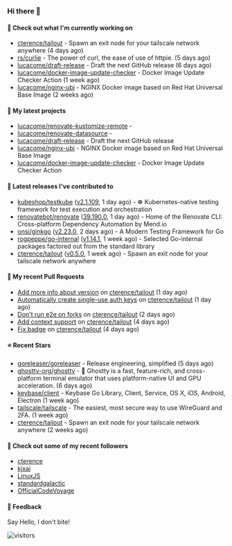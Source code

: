 ### Hi there 👋

#### 👷 Check out what I'm currently working on

- [cterence/tailout](https://github.com/cterence/tailout) - Spawn an exit node for your tailscale network anywhere (4 days ago)
- [rs/curlie](https://github.com/rs/curlie) - The power of curl, the ease of use of httpie. (5 days ago)
- [lucacome/draft-release](https://github.com/lucacome/draft-release) - Draft the next GitHub release (6 days ago)
- [lucacome/docker-image-update-checker](https://github.com/lucacome/docker-image-update-checker) - Docker Image Update Checker Action (1 week ago)
- [lucacome/nginx-ubi](https://github.com/lucacome/nginx-ubi) - NGINX Docker image based on Red Hat Universal Base Image (2 weeks ago)

#### 🌱 My latest projects

- [lucacome/renovate-kustomize-remote](https://github.com/lucacome/renovate-kustomize-remote) - 
- [lucacome/renovate-datasource](https://github.com/lucacome/renovate-datasource) - 
- [lucacome/draft-release](https://github.com/lucacome/draft-release) - Draft the next GitHub release
- [lucacome/nginx-ubi](https://github.com/lucacome/nginx-ubi) - NGINX Docker image based on Red Hat Universal Base Image
- [lucacome/docker-image-update-checker](https://github.com/lucacome/docker-image-update-checker) - Docker Image Update Checker Action

#### 🔭 Latest releases I've contributed to

- [kubeshop/testkube](https://github.com/kubeshop/testkube) ([v2.1.109](https://github.com/kubeshop/testkube/releases/tag/v2.1.109), 1 day ago) - ☸️ Kubernetes-native testing framework for test execution and orchestration
- [renovatebot/renovate](https://github.com/renovatebot/renovate) ([39.190.0](https://github.com/renovatebot/renovate/releases/tag/39.190.0), 1 day ago) - Home of the Renovate CLI: Cross-platform Dependency Automation by Mend.io
- [onsi/ginkgo](https://github.com/onsi/ginkgo) ([v2.23.0](https://github.com/onsi/ginkgo/releases/tag/v2.23.0), 2 days ago) - A Modern Testing Framework for Go
- [rogpeppe/go-internal](https://github.com/rogpeppe/go-internal) ([v1.14.1](https://github.com/rogpeppe/go-internal/releases/tag/v1.14.1), 1 week ago) - Selected Go-internal packages factored out from the standard library
- [cterence/tailout](https://github.com/cterence/tailout) ([v0.5.0](https://github.com/cterence/tailout/releases/tag/v0.5.0), 1 week ago) - Spawn an exit node for your tailscale network anywhere

#### 🔨 My recent Pull Requests

- [Add more info about version](https://github.com/cterence/tailout/pull/213) on [cterence/tailout](https://github.com/cterence/tailout) (1 day ago)
- [Automatically create single-use auth keys](https://github.com/cterence/tailout/pull/212) on [cterence/tailout](https://github.com/cterence/tailout) (1 day ago)
- [Don&#39;t run e2e on forks](https://github.com/cterence/tailout/pull/211) on [cterence/tailout](https://github.com/cterence/tailout) (2 days ago)
- [Add context support](https://github.com/cterence/tailout/pull/203) on [cterence/tailout](https://github.com/cterence/tailout) (4 days ago)
- [Fix badge](https://github.com/cterence/tailout/pull/202) on [cterence/tailout](https://github.com/cterence/tailout) (4 days ago)

#### ⭐ Recent Stars

- [goreleaser/goreleaser](https://github.com/goreleaser/goreleaser) - Release engineering, simplified (5 days ago)
- [ghostty-org/ghostty](https://github.com/ghostty-org/ghostty) - 👻 Ghostty is a fast, feature-rich, and cross-platform terminal emulator that uses platform-native UI and GPU acceleration. (6 days ago)
- [keybase/client](https://github.com/keybase/client) - Keybase Go Library, Client, Service, OS X, iOS, Android, Electron (1 week ago)
- [tailscale/tailscale](https://github.com/tailscale/tailscale) - The easiest, most secure way to use WireGuard and 2FA. (1 week ago)
- [cterence/tailout](https://github.com/cterence/tailout) - Spawn an exit node for your tailscale network anywhere (2 weeks ago)

#### 👯 Check out some of my recent followers

- [cterence](https://github.com/cterence)
- [kjxai](https://github.com/kjxai)
- [LinuxJS](https://github.com/LinuxJS)
- [standardgalactic](https://github.com/standardgalactic)
- [OfficialCodeVoyage](https://github.com/OfficialCodeVoyage)

#### 💬 Feedback

Say Hello, I don't bite!

![visitors](https://visitor-badge.laobi.icu/badge?page_id=lucacome.visitor-badge)
#
